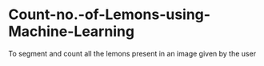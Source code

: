 # Count-no.-of-Lemons-using-Machine-Learning
To segment and count all the lemons present in an image given by the user
